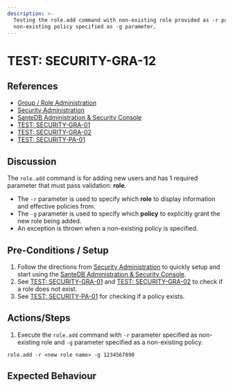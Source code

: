 ```yaml
---
description: >-
  Testing the role.add command with non-existing role provided as -r parameter
  non-existing policy specified as -g parameter.
---
```


# TEST: SECURITY-GRA-12

## References

* [Group / Role Administration](../../../../../operations/host-administration/santedb-icdr-admin-console/group-role-management.md)
* [Security Administration](../../../../../operations/security-administration/#demo-environment) 
* [SanteDB Administration & Security Console](../../../../../operations/host-administration/santedb-icdr-admin-console/)
* [TEST: SECURITY-GRA-01](test-security-gra-01.md)
* [TEST: SECURITY-GRA-02](test-security-gra-02.md)
* [TEST: SECURITY-PA-01](../policy-administration-tests/test-security-pa-01.md) 

## Discussion

The `role.add` command is for adding new users and has 1 required parameter that must pass validation: **role**. 

* The `-r` parameter is used to specify which **role** to display information and effective policies from.
* The `-g` parameter is used to specify which **policy** to explicitly grant the new role being added.
* An exception is thrown when a non-existing policy is specified.

## Pre-Conditions / Setup

1. Follow the directions from [Security Administration](../../../../../operations/security-administration/#demo-environment) to quickly setup and start using the [SanteDB Administration & Security Console](../../../../../operations/host-administration/santedb-icdr-admin-console/).
2. See [TEST: SECURITY-GRA-01](test-security-gra-01.md) and [TEST: SECURITY-GRA-02](test-security-gra-02.md) to check if a role does not exist.
3. See [TEST: SECURITY-PA-01](../policy-administration-tests/test-security-pa-01.md) for checking if a policy exists.

## Actions/Steps

1. Execute the `role.add` command with `-r` parameter specified as non-existing role and `-g` parameter specified as a non-existing policy.

```text
role.add -r <new role name> -g 1234567890
```

## Expected Behaviour

